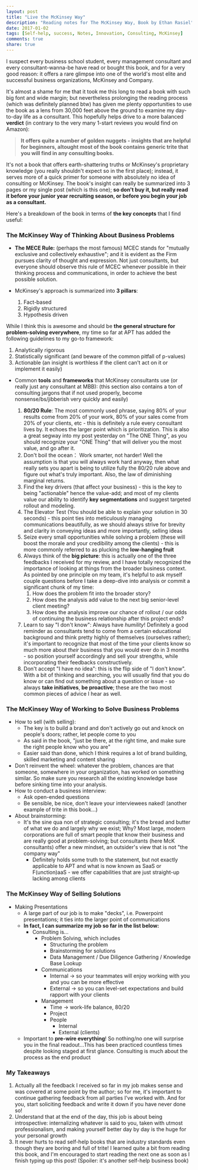 ```yaml
---
layout: post
title: "Live the McKinsey Way"
description: "Reading notes for The McKinsey Way, Book by Ethan Rasiel"
date: 2017-01-02
tags: [Self-help, success, Notes, Innovation, Consulting, McKinsey]
comments: true
share: true
---
```

I suspect every business school student, every management consultant and every consultant-wanna-be have read or bought this book, and for a very good reason: it offers a rare glimpse into one of the world's most elite and successful business organizations, McKinsey and Company. 

It's almost a shame for me that it took me this long to read a book with such big font and wide margin; but nevertheless prolonging the reading process (which was definitely planned btw) has given me plenty opportunities to use the book as a lens from 30,000 feet above the ground to examine my day-to-day life as a consultant. This hopefully helps drive to a more balanced **verdict** (in contrary to the very many 1-start reviews you would find on Amazon):

>**It offers quite a number of golden nuggets - insights that are helpful for beginners, altought most of the book contains generic trite that you will find in any consulting books.**

It's not a book that offers earth-shattering truths or McKinsey's proprietary knowledge (you really shouldn't expect so in the first place); instead, it serves more of a quick primer for someone with absolutely no idea of consulting or McKinsey. The book's insight can really be summarized into 3 pages or my single post (which is this one); **so don't buy it, but really read it before your junior year recruiting season, or before you begin your job as a consultant.**  

Here's a breakdown of the book in terms of **the key concepts** that I find useful: 

### The McKinsey Way of Thinking About Business Problems
- **The MECE Rule:** (perhaps the most famous) MCEC stands for "mutually exclusive and collectively exhaustive"; and it is evident as the Firm pursues clarity of thought and expression. Not just consultants, but everyone should observe this rule of MCEC whenever possible in their thinking process and communications, in order to achieve the best possible solution. 

- McKinsey's approach is summarized into **3 pillars**: 

  1. Fact-based
  2. Rigidly structured
  3. Hypothesis driven

While I think this is awesome and should be **the general structure for problem-solving everywhere**, my time so far at APT has added the following guidelines to my go-to framework:

1. Analytically rigorous
2. Statistically significant (and beware of the common pitfall of p-values)
3. Actionable (an insight is worthless if the client can't act on it or implement it easily)

- Common **tools** and **frameworks** that McKinsey consultants use (or really just any consultant at MBB): (this section also contains a ton of consulting jargons that if not used properly, become nonsense/bs/jibberish very quickly and easily)

  1. **80/20 Rule**: The most commonly used phrase, saying 80% of your results come from 20% of your work, 80% of your sales come from 20% of your clients, etc - this is definitely a rule every consultant lives by. It echoes the larger point which is prioritization. This is also a great segway into my post yesterday on "The ONE Thing", as you should recognize your "ONE Thing" that will deliver you the most value, and go after it. 
  2. Don't boil the ocean： Work smarter, not harder! Well the assumption is that you will always work hard anyway, then what really sets you apart is being to utilize fully the 80/20 rule above and figure out what's truly important. Also, the law of diminishing marginal returns. 
  3. Find the key drivers (that affect your business) - this is the key to being "actionable" hence the value-add; and most of my clients value our ability to identify **key segmentations** and suggest targeted rollout and modeling. 
  4. The Elevator Test (You should be able to explain your solution in 30 seconds) - this point ties into meticulously managing communications beautifully, as we should always strive for brevity and clarity in conveying ideas and more importantly, selling ideas
  5. Seize every small opportunities while solving a problem (these will boost the morale and your credibility among the clients) - this is more commonly referred to as plucking the **low-hanging fruit**
  6. Always think of the **big picture**: this is actually one of the three feedbacks I received for my review, and I have totally recognized the importance of looking at things from the broader business context. As pointed by one principle on my team, it's helpful to ask myself couple questions before I take a deep-dive into analysis or commit a significant chunk of my time:
     1. How does the problem fit into the broader story?
     2. How does the analysis add value to the next big senior-level client meeting? 
     3. How does the analysis improve our chance of rollout / our odds of continuing the business relationship after this project ends? 
  7. Learn to say "I don't know": Always have *humility*! Definitely a good reminder as consultants tend to come from a certain educational background and think pretty highly of themselves (ourselves rather); it's important to recognize that most of the time your clients know so much more about *their* business that you would ever do in 3 months - so position yourself accordingly and sell your strengths, while incorporating their feedbacks constructively. 
  8. Don't accept "I have no idea": this is the flip side of "I don't know". With a bit of thinking and searching, you will usually find that you do know or can find out something about a question or issue - so always **take initiatives**, **be proactive**; these are the two most common pieces of advice I hear as well. 

### The McKinsey Way of Working to Solve Business Problems

- How to sell (with selling): 
  - The key is to build a brand and don't actively go out and knock on people's doors; rather, let people come to you
  - As said in the book, "just be there, at the right time, and make sure the right people know who you are"
  - Easier said than done, which I think requires a lot of brand building, skilled marketing and content sharing
- Don't reinvent the wheel: whatever the problem, chances are that someone, somewhere in your organization, has worked on something similar. So make sure you research all the existing knowledge base before sinking time into your analysis. 
- How to conduct a business interview:
  - Ask open-ended questions
  - Be sensible, be nice, don't leave your interviewees naked! (another example of trite in this book…)
- About brainstorming:
  - It's the sine qua non of strategic consulting; it's the bread and butter of what we do and largely why we exist; Why? Most large, modern corporations are full of smart people that know their business and are really good at problem-solving; but consultants (here McK consultants) offer a new mindset, an outsider's view that is not "the company way"
    - Definitely holds some truth to the statement, but not exactly applicable to APT and what is now known as SaaS or F(unction)aaS - we offer capabilities that are just straight-up lacking among clients

### The McKinsey Way of Selling Solutions

- Making Presentations
  - A large part of our job is to make "decks", i.e. Powerpoint presentations; it ties into the larger point of communications
  - **In fact, I can summarize my job so far in the list below:**
    - Consulting is…
      - Problem Solving, which includes
        - Structuring the problem
        - Brainstorming for solutions
        - Data Management / Due Diligence Gathering / Knowledge Base Lookup
      - Communications
        - Internal -> so your teammates will enjoy working with you and you can be more effective
        - External -> so you can level-set expectations and build rapport with your clients
      - Management
        - Time -> work-life balance, 80/20
        - Project
        - People 
          - Internal
          - External (clients)
  - Important to **pre-wire everything**! So nothing/no one will surprise you in the final readout…This has been practiced countless times despite looking staged at first glance. Consulting is much about the process as the end product

### My Takeaways

1. Actually all the feedback I received so far in my job makes sense and was covered at some point by the author; so for me, it's important to continue gathering feedback from all parties I've worked with. And for you, start soliciting feedback and write it down if you have never done so! 
2. Understand that at the end of the day, this job is about being introspective: internalizing whatever is said to you, taken with utmost professionalism, and making yourself better day by day is the huge for your personal growth
3. It never hurts to read self-help books that are industry standards even though they are boring and full of trite! I learned quite a bit from reading this book, and I'm encouraged to start reading the next one as soon as I finish typing up this post! (Spoiler: it's another self-help business book)

